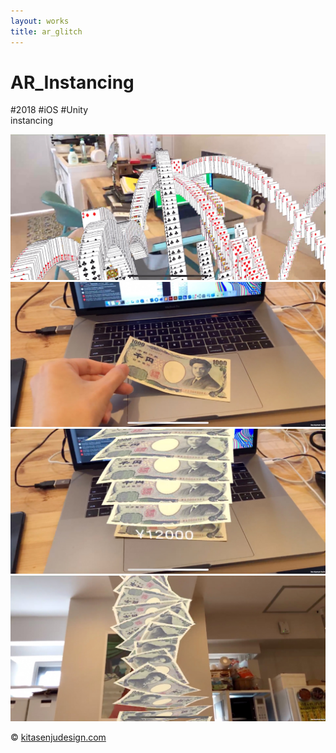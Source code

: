 ```yaml
---
layout: works
title: ar_glitch
---
```


# AR_Instancing

<div class="tags">#2018 #iOS #Unity</div>

<div class="description">instancing</div>

![01](./aaar01.jpg)
![01](./1000yenA.jpg)
![01](./1000yenB.jpg)
![01](./1000yenC.jpg)
<div class="footer">
  &copy; <a href="https://kitasenjudesign.com">kitasenjudesign.com</a>
</div>
